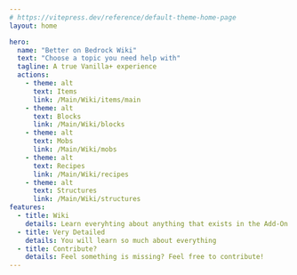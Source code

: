 ```yaml
---
# https://vitepress.dev/reference/default-theme-home-page
layout: home

hero:
  name: "Better on Bedrock Wiki"
  text: "Choose a topic you need help with"
  tagline: A true Vanilla+ experience
  actions:
    - theme: alt
      text: Items
      link: /Main/Wiki/items/main
    - theme: alt
      text: Blocks
      link: /Main/Wiki/blocks
    - theme: alt
      text: Mobs
      link: /Main/Wiki/mobs
    - theme: alt
      text: Recipes
      link: /Main/Wiki/recipes
    - theme: alt
      text: Structures
      link: /Main/Wiki/structures
features:
  - title: Wiki
    details: Learn everyhting about anything that exists in the Add-On
  - title: Very Detailed
    details: You will learn so much about everything
  - title: Contribute?
    details: Feel something is missing? Feel free to contribute!
---
```


